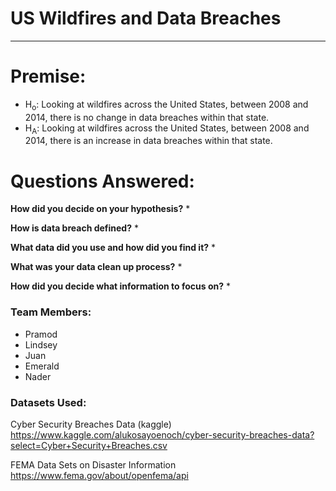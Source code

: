 # US Wildfires and Data Breaches
--- 

# Premise:

* H<sub>o</sub>: 
  Looking at wildfires across the United States, between 2008 and 2014, there is no change in data breaches within that state.
* H<sub>A</sub>:
  Looking at wildfires across the United States, between 2008 and 2014, there is an increase in data breaches within that state.


# Questions Answered:

**How did you decide on your hypothesis?** 
  * 
    
**How is data breach defined?**
  * 
    
**What data did you use and how did you find it?**
  * 
    
**What was your data clean up process?**
  * 
    
**How did you decide what information to focus on?**
  * 
    


### Team Members:
* Pramod 
* Lindsey
* Juan
* Emerald
* Nader

### Datasets Used:

Cyber Security Breaches Data (kaggle)
https://www.kaggle.com/alukosayoenoch/cyber-security-breaches-data?select=Cyber+Security+Breaches.csv

FEMA Data Sets on Disaster Information
https://www.fema.gov/about/openfema/api
